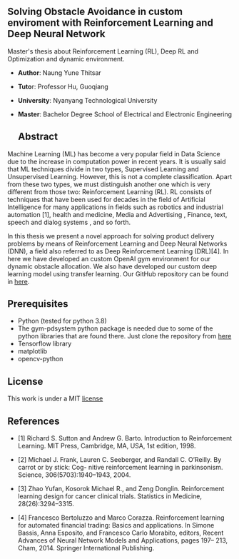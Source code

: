 ## Solving Obstacle Avoidance in custom enviroment with Reinforcement Learning and Deep Neural Network 

Master's thesis about Reinforcement Learning (RL), Deep RL and Optimization and dynamic environment.

- **Author**: Naung Yune Thitsar

- **Tuto**r: Professor Hu, Guoqiang

- **University**: Nyanyang Technological University

- **Master**: Bachelor Degree School of Electrical and Electronic Engineering

  

  ## Abstract

Machine Learning (ML) has become a very popular field in Data Science due to the increase in computation power in recent years. It is usually said that ML techniques divide in two types, Supervised Learning and Unsupervised Learning. However, this is not a complete classification. Apart from these two types, we must distinguish another one which is very different from those two: Reinforcement Learning (RL). RL consists of techniques that have been used for decades in the field of Artificial Intelligence for many applications in fields such as robotics and industrial automation [1], health and medicine, Media and Advertising , Finance, text, speech and dialog systems , and so forth.

In this thesis  we present a novel approach for solving product delivery problems by means of Reinforcement Learning and Deep Neural Networks (DNN), a field also referred to as Deep Reinforcement Learning (DRL)[4]. In here we have developed an custom OpenAI gym environment for our dynamic obstacle allocation. We also have developed our custom deep learning model using transfer learning. Our GitHub repository can be found in [here](https://github.com/yunethitsar/Obstacle-avoiding-robot-RL).



## Prerequisites

- Python (tested for python 3.8)
- The gym-pdsystem python package is needed due to some of the python libraries that are found there. Just clone the repository from [here](https://github.com/dsalgador/gym-pdsystem/tree/master/gym_pdsystem)
- Tensorflow library
- matplotlib
- opencv-python

## License

This work is under a MIT  [license](https://github.com/yunethitsar/Obstacle-avoiding-robot-RL/blob/main/LICENSE)



## References

- [1] Richard S. Sutton and Andrew G. Barto. Introduction to Reinforcement Learning. MIT Press, Cambridge, MA, USA, 1st edition, 1998.

- [2] Michael J. Frank, Lauren C. Seeberger, and Randall C. O’Reilly. By carrot or by stick: Cog- nitive reinforcement learning in parkinsonism. Science, 306(5703):1940–1943, 2004.
- [3] Zhao Yufan, Kosorok Michael R., and Zeng Donglin. Reinforcement learning design for cancer clinical trials. Statistics in Medicine, 28(26):3294–3315.
- [4] Francesco Bertoluzzo and Marco Corazza. Reinforcement learning for automated financial trading: Basics and applications. In Simone Bassis, Anna Esposito, and Francesco Carlo Morabito, editors, Recent Advances of Neural Network Models and Applications, pages 197– 213, Cham, 2014. Springer International Publishing.